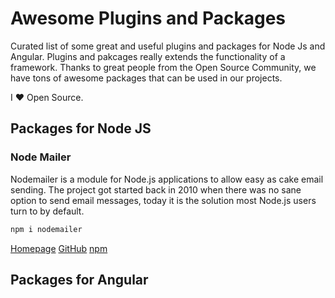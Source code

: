 # Awesome Plugins and Packages
Curated list of some great and useful plugins and packages for Node Js and Angular. Plugins and pakcages really extends the functionality of a framework. Thanks to great people from the Open Source Community, we have tons of awesome packages that can be used in our projects.

I ❤️️ Open Source.

## Packages for Node JS

### Node Mailer
Nodemailer is a module for Node.js applications to allow easy as cake email sending. The project got started back in 2010 when there was no sane option to send email messages, today it is the solution most Node.js users turn to by default.

```bash
npm i nodemailer
```

[Homepage](https://nodemailer.com/about/)
[GitHub](https://github.com/nodemailer/nodemailer)
[npm](https://www.npmjs.com/package/nodemailer)

## Packages for Angular

